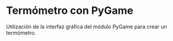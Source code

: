 # Termómetro con PyGame
Utilización de la interfaz gráfica del módulo PyGame para crear un termómetro.
